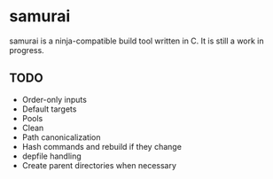 # samurai
samurai is a ninja-compatible build tool written in C. It is still a
work in progress.

## TODO
- Order-only inputs
- Default targets
- Pools
- Clean
- Path canonicalization
- Hash commands and rebuild if they change
- depfile handling
- Create parent directories when necessary
